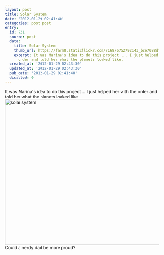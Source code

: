 ```yaml
---
layout: post
title: Solar System
date: '2012-01-29 02:41:40'
categories: post post
entry:
  id: 731
  source: post
  data:
    title: Solar System
    thumb_url: https://farm8.staticflickr.com/7168/6752792143_b2e7088df7_z.jpg
    excerpt: It was Marina's idea to do this project ... I just helped her with the
      order and told her what the planets looked like.
  created_at: '2012-01-29 02:43:30'
  updated_at: '2012-01-29 02:43:30'
  pub_date: '2012-01-29 02:41:40'
  disabled: 0
---
```

It was Marina's idea to do this project ... I just helped her with the order and told her what the planets looked like.
<a href="http://www.flickr.com/photos/thenobot/6752792143/" title="solar system by thenobot, on Flickr"><img src="https://farm8.staticflickr.com/7168/6752792143_b2e7088df7_z.jpg" width="640" height="478" alt="solar system"></a>
Could a nerdy dad be more proud?
